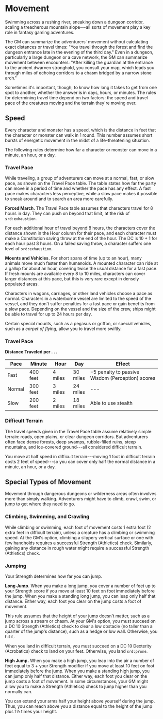 # Movement

Swimming across a rushing river, sneaking down a dungeon corridor,
scaling a treacherous mountain slope---all sorts of movement play a key
role in fantasy gaming adventures.

The GM can summarize the adventurers' movement without calculating exact
distances or travel times: "You travel through the forest and find the
dungeon entrance late in the evening of the third day." Even in a
dungeon, particularly a large dungeon or a cave network, the GM can
summarize movement between encounters: "After killing the guardian at
the entrance to the ancient dwarven stronghold, you consult your map,
which leads you through miles of echoing corridors to a chasm bridged by
a narrow stone arch."

Sometimes it's important, though, to know how long it takes to get from
one spot to another, whether the answer is in days, hours, or minutes.
The rules for determining travel time depend on two factors: the speed
and travel pace of the creatures moving and the terrain they're moving
over.

## Speed

Every character and monster has a speed, which is the distance in feet
that the character or monster can walk in 1 round. This number assumes
short bursts of energetic movement in the midst of a life-threatening
situation.

The following rules determine how far a character or monster can move in
a minute, an hour, or a day.

### Travel Pace

While traveling, a group of adventurers can move at a normal, fast, or
slow pace, as shown on the Travel Pace table. The table states how far
the party can move in a period of time and whether the pace has any
effect. A fast pace makes characters less perceptive, while a slow pace
makes it possible to sneak around and to search an area more carefully.

**Forced March.** The Travel Pace table assumes that characters travel
for 8 hours in day. They can push on beyond that limit, at the risk of
`srd:exhaustion`.

For each additional hour of travel beyond 8 hours, the characters cover
the distance shown in the Hour column for their pace, and each character
must make a Constitution saving throw at the end of the hour. The DC is
10 + 1 for each hour past 8 hours. On a failed saving throw, a character
suffers one level of `srd:exhaustion`.

**Mounts and Vehicles.** For short spans of time (up to an hour), many
animals move much faster than humanoids. A mounted character can ride at
a gallop for about an hour, covering twice the usual distance for a fast
pace. If fresh mounts are available every 8 to 10 miles, characters can
cover larger distances at this pace, but this is very rare except in
densely populated areas.

Characters in wagons, carriages, or other land vehicles choose a pace as
normal. Characters in a waterborne vessel are limited to the speed of
the vessel, and they don't suffer penalties for a fast pace or gain
benefits from a slow pace. Depending on the vessel and the size of the
crew, ships might be able to travel for up to 24 hours per day.

Certain special mounts, such as a pegasus or griffon, or special
vehicles, such as a _carpet of flying_, allow you to travel more
swiftly.

### Travel Pace

**Distance Traveled per . . .**

<table>
<colgroup>
<col style="width: 13%" />
<col style="width: 15%" />
<col style="width: 13%" />
<col style="width: 11%" />
<col style="width: 45%" />
</colgroup>
<thead>
<tr class="header">
<th>Pace</th>
<th>Minute</th>
<th>Hour</th>
<th>Day</th>
<th>Effect</th>
</tr>
</thead>
<tbody>
<tr class="odd">
<td>Fast</td>
<td>400 feet</td>
<td>4 miles</td>
<td>30 miles</td>
<td>−5 penalty to passive Wisdom (Perception) scores</td>
</tr>
<tr class="even">
<td>Normal</td>
<td>300 feet</td>
<td>3 miles</td>
<td>24 miles</td>
<td>---</td>
</tr>
<tr class="odd">
<td>Slow</td>
<td>200 feet</td>
<td>2 miles</td>
<td>18 miles</td>
<td>Able to use stealth</td>
</tr>
</tbody>
</table>

### Difficult Terrain

The travel speeds given in the Travel Pace table assume relatively
simple terrain: roads, open plains, or clear dungeon corridors. But
adventurers often face dense forests, deep swamps, rubble-filled ruins,
steep mountains, and ice-covered ground---all considered difficult
terrain.

You move at half speed in difficult terrain---moving 1 foot in difficult
terrain costs 2 feet of speed---so you can cover only half the normal
distance in a minute, an hour, or a day.

## Special Types of Movement

Movement through dangerous dungeons or wilderness areas often involves
more than simply walking. Adventurers might have to climb, crawl, swim,
or jump to get where they need to go.

### Climbing, Swimming, and Crawling

While climbing or swimming, each foot of movement costs 1 extra foot (2
extra feet in difficult terrain), unless a creature has a climbing or
swimming speed. At the GM's option, climbing a slippery vertical surface
or one with few handholds requires a successful Strength (Athletics)
check. Similarly, gaining any distance in rough water might require a
successful Strength (Athletics) check.

### Jumping

Your Strength determines how far you can jump.

**Long Jump.** When you make a long jump, you cover a number of feet up
to your Strength score if you move at least 10 feet on foot immediately
before the jump. When you make a standing long jump, you can leap only
half that distance. Either way, each foot you clear on the jump costs a
foot of movement.

This rule assumes that the height of your jump doesn't matter, such as a
jump across a stream or chasm. At your GM's option, you must succeed on
a DC 10 Strength (Athletics) check to clear a low obstacle (no taller
than a quarter of the jump's distance), such as a hedge or low wall.
Otherwise, you hit it.

When you land in difficult terrain, you must succeed on a DC 10
Dexterity (Acrobatics) check to land on your feet. Otherwise, you land
`srd:prone`.

**High Jump.** When you make a high jump, you leap into the air a number
of feet equal to 3 + your Strength modifier if you move at least 10 feet
on foot immediately before the jump. When you make a standing high jump,
you can jump only half that distance. Either way, each foot you clear on
the jump costs a foot of movement. In some circumstances, your GM might
allow you to make a Strength (Athletics) check to jump higher than you
normally can.

You can extend your arms half your height above yourself during the
jump. Thus, you can reach above you a distance equal to the height of
the jump plus 1½ times your height.
